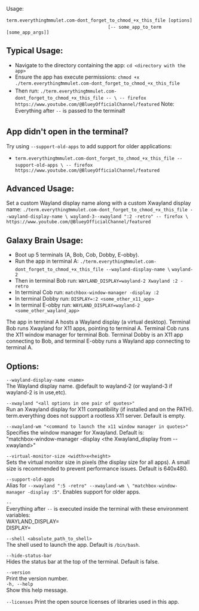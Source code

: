 Usage:

```
term.everything❗mmulet.com-dont_forget_to_chmod_+x_this_file [options]
                                      [-- some_app_to_term [some_app_args]]
```
## Typical Usage:

- Navigate to the directory containing the app:
  `cd <directory with the app>`
- Ensure the app has execute permissions:
  `chmod +x ./term.everything❗mmulet.com-dont_forget_to_chmod_+x_this_file`
- Then run:
  `./term.everything❗mmulet.com-dont_forget_to_chmod_+x_this_file -- \
-- firefox https://www.youtube.com/@BlueyOfficialChannel/featured`
  Note: Everything after `--` is passed to the terminal❗

## App didn't open in the terminal?

Try using `--support-old-apps` to add support for older applications:

- `term.everything❗mmulet.com-dont_forget_to_chmod_+x_this_file --support-old-apps \
-- firefox https://www.youtube.com/@BlueyOfficialChannel/featured`

## Advanced Usage:

Set a custom Wayland display name along with a custom Xwayland display name:
`./term.everything❗mmulet.com-dont_forget_to_chmod_+x_this_file --wayland-display-name \
wayland-3--xwayland ":2 -retro" -- firefox \
https://www.youtube.com/@BlueyOfficialChannel/featured`

## Galaxy Brain Usage:

- Boot up 5 terminals (A, Bob, Cob, Dobby, E-obby).
- Run the app in terminal A:
  `./term.everything❗mmulet.com-dont_forget_to_chmod_+x_this_file --wayland-display-name \`
`wayland-2`
- Then in terminal Bob run:
  `WAYLAND_DISPLAY=wayland-2 Xwayland :2 -retro`
- In terminal Cob run:
  `matchbox-window-manager -display :2`
- In terminal Dobby run:
  `DISPLAY=:2 <some_other_x11_app>`
- In terminal E-obby run:
  `WAYLAND_DISPLAY=wayland-2 <some_other_wayland_app>`

The app in terminal A hosts a Wayland display (a virtual desktop). Terminal Bob
runs Xwayland for X11 apps, pointing to terminal A. Terminal Cob runs the X11
window manager for terminal Bob. Terminal Dobby is an X11 app connecting to Bob,
and terminal E-obby runs a Wayland app connecting to terminal A.

## Options:

`--wayland-display-name <name>`  
The Wayland display name.
@default to wayland-2 (or wayland-3 if
wayland-2 is in use,etc).

`--xwayland "<all options in one pair of quotes>"`  
Run an Xwayland display for X11 compatibility (if installed and on the PATH).
term.everything does not support a rootless X11 server. Default is empty.

`--xwayland-wm "<command to launch the x11 window manager in quotes>"`  
Specifies the window manager for Xwayland. Default is:  
"matchbox-window-manager -display <the Xwayland_display from --xwayland>"

`--virtual-monitor-size <width>x<height>`  
Sets the virtual monitor size in pixels (the display size for all apps). A
small size is recommended to prevent performance issues. Default is 640x480.

`--support-old-apps`  
Alias for `--xwayland ":5 -retro" --xwayland-wm \
"matchbox-window-manager -display :5"`. Enables support for older apps.

`--`  
Everything after `--` is executed inside the terminal with these environment
variables:  
WAYLAND_DISPLAY=<wayland-display-name>  
DISPLAY=<xwayland-display>

`--shell <absolute_path_to_shell>`  
The shell used to launch the app. Default is `/bin/bash`.

`--hide-status-bar`  
Hides the status bar at the top of the terminal. Default is false.

`--version`  
Print the version number.  
`-h, --help`  
Show this help message.

`--licenses`
Print the open source licenses of libraries used in this app.
